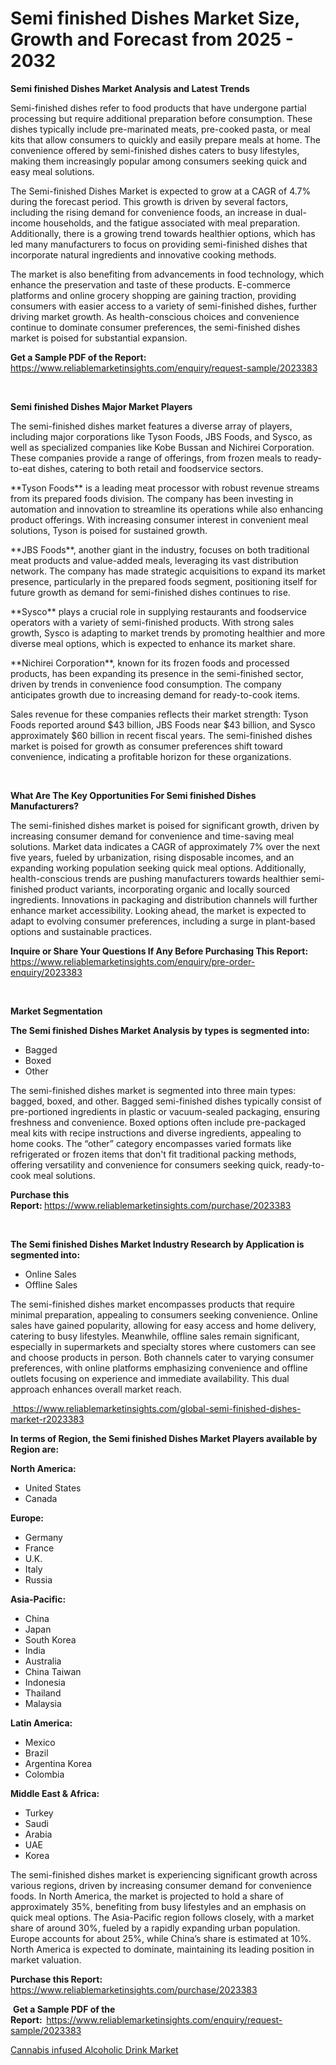 <p><h1>Semi finished Dishes Market Size, Growth and Forecast from 2025 - 2032</h1></p><p><strong>Semi finished Dishes Market Analysis and Latest Trends</strong></p>
<p><p>Semi-finished dishes refer to food products that have undergone partial processing but require additional preparation before consumption. These dishes typically include pre-marinated meats, pre-cooked pasta, or meal kits that allow consumers to quickly and easily prepare meals at home. The convenience offered by semi-finished dishes caters to busy lifestyles, making them increasingly popular among consumers seeking quick and easy meal solutions.</p><p>The Semi-finished Dishes Market is expected to grow at a CAGR of 4.7% during the forecast period. This growth is driven by several factors, including the rising demand for convenience foods, an increase in dual-income households, and the fatigue associated with meal preparation. Additionally, there is a growing trend towards healthier options, which has led many manufacturers to focus on providing semi-finished dishes that incorporate natural ingredients and innovative cooking methods.</p><p>The market is also benefiting from advancements in food technology, which enhance the preservation and taste of these products. E-commerce platforms and online grocery shopping are gaining traction, providing consumers with easier access to a variety of semi-finished dishes, further driving market growth. As health-conscious choices and convenience continue to dominate consumer preferences, the semi-finished dishes market is poised for substantial expansion.</p></p>
<p><strong>Get a Sample PDF of the Report:&nbsp;</strong> <a href="https://www.reliablemarketinsights.com/enquiry/request-sample/2023383?utm_campaign=2181&utm_medium=2&utm_source=Github&utm_content=ia&utm_term=29032025&utm_id=semi-finished-dishes">https://www.reliablemarketinsights.com/enquiry/request-sample/2023383</a></p>
<p>&nbsp;</p>
<p><strong>Semi finished Dishes Major Market Players</strong></p>
<p><p>The semi-finished dishes market features a diverse array of players, including major corporations like Tyson Foods, JBS Foods, and Sysco, as well as specialized companies like Kobe Bussan and Nichirei Corporation. These companies provide a range of offerings, from frozen meals to ready-to-eat dishes, catering to both retail and foodservice sectors.</p><p>**Tyson Foods** is a leading meat processor with robust revenue streams from its prepared foods division. The company has been investing in automation and innovation to streamline its operations while also enhancing product offerings. With increasing consumer interest in convenient meal solutions, Tyson is poised for sustained growth.</p><p>**JBS Foods**, another giant in the industry, focuses on both traditional meat products and value-added meals, leveraging its vast distribution network. The company has made strategic acquisitions to expand its market presence, particularly in the prepared foods segment, positioning itself for future growth as demand for semi-finished dishes continues to rise.</p><p>**Sysco** plays a crucial role in supplying restaurants and foodservice operators with a variety of semi-finished products. With strong sales growth, Sysco is adapting to market trends by promoting healthier and more diverse meal options, which is expected to enhance its market share.</p><p>**Nichirei Corporation**, known for its frozen foods and processed products, has been expanding its presence in the semi-finished sector, driven by trends in convenience food consumption. The company anticipates growth due to increasing demand for ready-to-cook items.</p><p>Sales revenue for these companies reflects their market strength: Tyson Foods reported around $43 billion, JBS Foods near $43 billion, and Sysco approximately $60 billion in recent fiscal years. The semi-finished dishes market is poised for growth as consumer preferences shift toward convenience, indicating a profitable horizon for these organizations.</p></p>
<p>&nbsp;</p>
<p><strong>What Are The Key Opportunities For Semi finished Dishes Manufacturers?</strong></p>
<p><p>The semi-finished dishes market is poised for significant growth, driven by increasing consumer demand for convenience and time-saving meal solutions. Market data indicates a CAGR of approximately 7% over the next five years, fueled by urbanization, rising disposable incomes, and an expanding working population seeking quick meal options. Additionally, health-conscious trends are pushing manufacturers towards healthier semi-finished product variants, incorporating organic and locally sourced ingredients. Innovations in packaging and distribution channels will further enhance market accessibility. Looking ahead, the market is expected to adapt to evolving consumer preferences, including a surge in plant-based options and sustainable practices.</p></p>
<p><strong>Inquire or Share Your Questions If Any Before Purchasing This Report:</strong> <a href="https://www.reliablemarketinsights.com/enquiry/pre-order-enquiry/2023383?utm_campaign=2181&utm_medium=2&utm_source=Github&utm_content=ia&utm_term=29032025&utm_id=semi-finished-dishes">https://www.reliablemarketinsights.com/enquiry/pre-order-enquiry/2023383</a></p>
<p>&nbsp;</p>
<p><strong>Market Segmentation</strong></p>
<p><strong>The Semi finished Dishes Market Analysis by types is segmented into:</strong></p>
<p><ul><li>Bagged</li><li>Boxed</li><li>Other</li></ul></p>
<p><p>The semi-finished dishes market is segmented into three main types: bagged, boxed, and other. Bagged semi-finished dishes typically consist of pre-portioned ingredients in plastic or vacuum-sealed packaging, ensuring freshness and convenience. Boxed options often include pre-packaged meal kits with recipe instructions and diverse ingredients, appealing to home cooks. The “other” category encompasses varied formats like refrigerated or frozen items that don't fit traditional packing methods, offering versatility and convenience for consumers seeking quick, ready-to-cook meal solutions.</p></p>
<p><strong>Purchase this Report:&nbsp;</strong><a href="https://www.reliablemarketinsights.com/purchase/2023383?utm_campaign=2181&utm_medium=2&utm_source=Github&utm_content=ia&utm_term=29032025&utm_id=semi-finished-dishes">https://www.reliablemarketinsights.com/purchase/2023383</a></p>
<p>&nbsp;</p>
<p><strong>The Semi finished Dishes Market Industry Research by Application is segmented into:</strong></p>
<p><ul><li>Online Sales</li><li>Offline Sales</li></ul></p>
<p><p>The semi-finished dishes market encompasses products that require minimal preparation, appealing to consumers seeking convenience. Online sales have gained popularity, allowing for easy access and home delivery, catering to busy lifestyles. Meanwhile, offline sales remain significant, especially in supermarkets and specialty stores where customers can see and choose products in person. Both channels cater to varying consumer preferences, with online platforms emphasizing convenience and offline outlets focusing on experience and immediate availability. This dual approach enhances overall market reach.</p></p>
<p><a href="https://www.reliablemarketinsights.com/global-semi-finished-dishes-market-r2023383?utm_campaign=2181&utm_medium=2&utm_source=Github&utm_content=ia&utm_term=29032025&utm_id=semi-finished-dishes">&nbsp;https://www.reliablemarketinsights.com/global-semi-finished-dishes-market-r2023383</a></p>
<p><strong>In terms of Region, the Semi finished Dishes Market Players available by Region are:</strong></p>
<p>
    <p> <strong> North America: </strong>
        <ul>
            <li>United States</li>
            <li>Canada</li>
        </ul>
        </p> 
    <p> <strong> Europe: </strong>
        <ul>
            <li>Germany</li>
            <li>France</li>
            <li>U.K.</li>
            <li>Italy</li>
            <li>Russia</li>
        </ul>
        </p> 
    <p> <strong> Asia-Pacific: </strong>
        <ul>
            <li>China</li>
            <li>Japan</li>
            <li>South Korea</li>
            <li>India</li>
            <li>Australia</li>
            <li>China Taiwan</li>
            <li>Indonesia</li>
            <li>Thailand</li>
            <li>Malaysia</li>
        </ul>
        </p> 
    <p> <strong> Latin America: </strong>
        <ul>
            <li>Mexico</li>
            <li>Brazil</li>
            <li>Argentina Korea</li>
            <li>Colombia</li>
        </ul>
        </p> 
    <p> <strong> Middle East & Africa: </strong>
        <ul>
            <li>Turkey</li>
            <li>Saudi</li>
            <li>Arabia</li>
            <li>UAE</li>
            <li>Korea</li>
        </ul>
    </p>
    </p>
<p><p>The semi-finished dishes market is experiencing significant growth across various regions, driven by increasing consumer demand for convenience foods. In North America, the market is projected to hold a share of approximately 35%, benefiting from busy lifestyles and an emphasis on quick meal options. The Asia-Pacific region follows closely, with a market share of around 30%, fueled by a rapidly expanding urban population. Europe accounts for about 25%, while China’s share is estimated at 10%. North America is expected to dominate, maintaining its leading position in market valuation.</p></p>
<p><strong>Purchase this Report: </strong><a href="https://www.reliablemarketinsights.com/purchase/2023383?utm_campaign=2181&utm_medium=2&utm_source=Github&utm_content=ia&utm_term=29032025&utm_id=semi-finished-dishes">https://www.reliablemarketinsights.com/purchase/2023383</a></p>
<p>&nbsp;<strong>Get a Sample PDF of the Report:&nbsp;&nbsp;</strong><a href="https://www.reliablemarketinsights.com/enquiry/request-sample/2023383?utm_campaign=2181&utm_medium=2&utm_source=Github&utm_content=ia&utm_term=29032025&utm_id=semi-finished-dishes">https://www.reliablemarketinsights.com/enquiry/request-sample/2023383</a></p>
<p><strong></strong></p>
<p><p><a href="https://github.com/HobertDavis43/Market-Research-Report-List-2/blob/main/cannabis-infused-alcoholic-drink-market.md?utm_campaign=2181&utm_medium=2&utm_source=Github&utm_content=ia&utm_term=29032025&utm_id=semi-finished-dishes">Cannabis infused Alcoholic Drink Market</a></p></p>